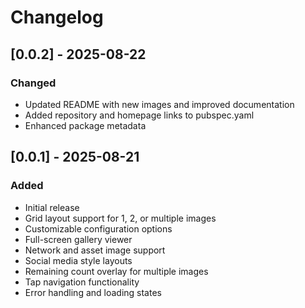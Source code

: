 # Changelog

## [0.0.2] - 2025-08-22

### Changed
- Updated README with new images and improved documentation
- Added repository and homepage links to pubspec.yaml
- Enhanced package metadata

## [0.0.1] - 2025-08-21

### Added
- Initial release
- Grid layout support for 1, 2, or multiple images
- Customizable configuration options
- Full-screen gallery viewer
- Network and asset image support
- Social media style layouts
- Remaining count overlay for multiple images
- Tap navigation functionality
- Error handling and loading states